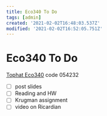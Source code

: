 ```yaml
---
title: Eco340 To Do
tags: [admin]
created: '2021-02-02T16:48:03.537Z'
modified: '2021-02-02T16:52:05.751Z'
---
```


# Eco340 To Do

[Tophat Eco340](https://app.tophat.com/e/054232) code 054232 
- [ ] post slides
- [ ] Reading and HW
- [ ] Krugman assignment
- [ ] video on Ricardian
